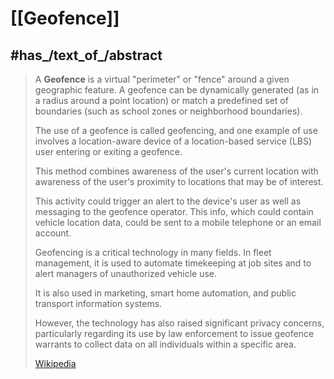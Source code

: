 
# [[Geofence]] 

## #has_/text_of_/abstract 

> A **Geofence** is a virtual "perimeter" or "fence" around a given geographic feature. 
> A geofence can be dynamically generated (as in a radius around a point location) 
> or match a predefined set of boundaries (such as school zones or neighborhood boundaries).
>
> The use of a geofence is called geofencing, and one example of use involves 
> a location-aware device of a location-based service (LBS) user entering or exiting a geofence. 
> 
> This method combines awareness of the user's current location 
> with awareness of the user's proximity to locations that may be of interest. 
> 
> This activity could trigger an alert to the device's user 
> as well as messaging to the geofence operator. 
> This info, which could contain vehicle location data, 
> could be sent to a mobile telephone or an email account.
>
> Geofencing is a critical technology in many fields. 
> In fleet management, it is used to automate timekeeping at job sites 
> and to alert managers of unauthorized vehicle use. 
> 
> It is also used in marketing, smart home automation, 
> and public transport information systems. 
> 
> However, the technology has also raised significant privacy concerns, 
> particularly regarding its use by law enforcement 
> to issue geofence warrants to collect data on all individuals within a specific area.
>
> [Wikipedia](https://en.wikipedia.org/wiki/Geofence) 


